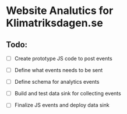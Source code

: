 # Website Analutics for Klimatriksdagen.se

## Todo: 

- [ ] Create prototype JS code to post events 
- [ ] Define what events needs to be sent 
- [ ] Define schema for analytics events  
- [ ] Build and test data sink for collecting events
- [ ] Finalize JS events and deploy data sink

